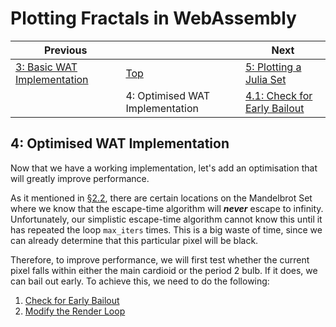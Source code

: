 # Plotting Fractals in WebAssembly

| Previous | | Next
|---|---|---
| [3: Basic WAT Implementation](../03%20WAT%20Basic%20Implementation/) | [Top](/chriswhealy/plotting-fractals-in-webassembly) | [5: Plotting a Julia Set](../05%20MB%20Julia%20Set/)
| | 4: Optimised WAT Implementation | [4.1: Check for Early Bailout](./01/)

## 4: Optimised WAT Implementation

Now that we have a working implementation, let's add an optimisation that will greatly improve performance.

As it mentioned in [§2.2](../02%20Initial%20Implementation/02/), there are certain locations on the Mandelbrot Set where we know that the escape-time algorithm will ***never*** escape to infinity.
Unfortunately, our simplistic escape-time algorithm cannot know this until it has repeated the loop `max_iters` times.
This is a big waste of time, since we can already determine that this particular pixel will be black.

Therefore, to improve performance, we will first test whether the current pixel falls within either the main cardioid or the period 2 bulb.
If it does, we can bail out early.
To achieve this, we need to do the following:

1. [Check for Early Bailout](./01/)
1. [Modify the Render Loop](./02/)
